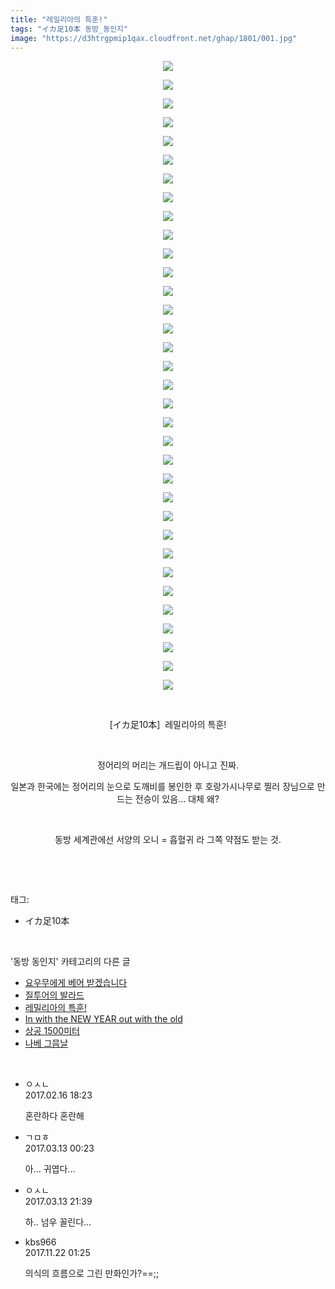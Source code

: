 ```yaml
---
title: "레밀리아의 특훈!"
tags: "イカ足10本 동방_동인지"
image: "https://d3htrgpmip1qax.cloudfront.net/ghap/1801/001.jpg"
---
```

<div class="article">
<p style="text-align: center; clear: none; float: none;"><img src="{{ site.imgserver5 }}/ghap/1801/001.jpg"/></p>
<p style="text-align: center; clear: none; float: none;"><img src="{{ site.imgserver5 }}/ghap/1801/002.jpg"/></p>
<p style="text-align: center; clear: none; float: none;"><img src="{{ site.imgserver5 }}/ghap/1801/003.jpg"/></p>
<p style="text-align: center; clear: none; float: none;"><img src="{{ site.imgserver5 }}/ghap/1801/004.jpg"/></p>
<p style="text-align: center; clear: none; float: none;"><img src="{{ site.imgserver5 }}/ghap/1801/005.jpg"/></p>
<p style="text-align: center; clear: none; float: none;"><img src="{{ site.imgserver5 }}/ghap/1801/006.jpg"/></p>
<p style="text-align: center; clear: none; float: none;"><img src="{{ site.imgserver5 }}/ghap/1801/007.jpg"/></p>
<p style="text-align: center; clear: none; float: none;"><img src="{{ site.imgserver5 }}/ghap/1801/008.jpg"/></p>
<p style="text-align: center; clear: none; float: none;"><img src="{{ site.imgserver5 }}/ghap/1801/009.jpg"/></p>
<p style="text-align: center; clear: none; float: none;"><img src="{{ site.imgserver5 }}/ghap/1801/010.jpg"/></p>
<p style="text-align: center; clear: none; float: none;"><img src="{{ site.imgserver5 }}/ghap/1801/011.jpg"/></p>
<p style="text-align: center; clear: none; float: none;"><img src="{{ site.imgserver5 }}/ghap/1801/012.jpg"/></p>
<p style="text-align: center; clear: none; float: none;"><img src="{{ site.imgserver5 }}/ghap/1801/013.jpg"/></p>
<p style="text-align: center; clear: none; float: none;"><img src="{{ site.imgserver5 }}/ghap/1801/014.jpg"/></p>
<p style="text-align: center; clear: none; float: none;"><img src="{{ site.imgserver5 }}/ghap/1801/015.jpg"/></p>
<p style="text-align: center; clear: none; float: none;"><img src="{{ site.imgserver5 }}/ghap/1801/016.jpg"/></p>
<p style="text-align: center; clear: none; float: none;"><img src="{{ site.imgserver5 }}/ghap/1801/017.jpg"/></p>
<p style="text-align: center; clear: none; float: none;"><img src="{{ site.imgserver5 }}/ghap/1801/018.jpg"/></p>
<p style="text-align: center; clear: none; float: none;"><img src="{{ site.imgserver5 }}/ghap/1801/019.jpg"/></p>
<p style="text-align: center; clear: none; float: none;"><img src="{{ site.imgserver5 }}/ghap/1801/020.jpg"/></p>
<p style="text-align: center; clear: none; float: none;"><img src="{{ site.imgserver5 }}/ghap/1801/021.jpg"/></p>
<p style="text-align: center; clear: none; float: none;"><img src="{{ site.imgserver5 }}/ghap/1801/022.jpg"/></p>
<p style="text-align: center; clear: none; float: none;"><img src="{{ site.imgserver5 }}/ghap/1801/023.jpg"/></p>
<p style="text-align: center; clear: none; float: none;"><img src="{{ site.imgserver5 }}/ghap/1801/024.jpg"/></p>
<p style="text-align: center; clear: none; float: none;"><img src="{{ site.imgserver5 }}/ghap/1801/025.jpg"/></p>
<p style="text-align: center; clear: none; float: none;"><img src="{{ site.imgserver5 }}/ghap/1801/026.jpg"/></p>
<p style="text-align: center; clear: none; float: none;"><img src="{{ site.imgserver5 }}/ghap/1801/027.jpg"/></p>
<p style="text-align: center; clear: none; float: none;"><img src="{{ site.imgserver5 }}/ghap/1801/028.jpg"/></p>
<p style="text-align: center; clear: none; float: none;"><img src="{{ site.imgserver5 }}/ghap/1801/029.jpg"/></p>
<p style="text-align: center; clear: none; float: none;"><img src="{{ site.imgserver5 }}/ghap/1801/030.jpg"/></p>
<p style="text-align: center; clear: none; float: none;"><img src="{{ site.imgserver5 }}/ghap/1801/031.jpg"/></p>
<p style="text-align: center; clear: none; float: none;"><img src="{{ site.imgserver5 }}/ghap/1801/032.jpg"/></p>
<p style="text-align: center; clear: none; float: none;"><img src="{{ site.imgserver5 }}/ghap/1801/033.jpg"/></p>
<p style="text-align: center; clear: none; float: none;"><img src="{{ site.imgserver5 }}/ghap/1801/034.jpg"/></p>
<p style="text-align: center; clear: none; float: none;"><br/></p>
<p style="text-align: center; clear: none; float: none;">[イカ足10本]  레밀리아의 특훈!</p>
<p style="text-align: center; clear: none; float: none;"><br/></p>
<p style="text-align: center; clear: none; float: none;">정어리의 머리는 개드립이 아니고 진짜.</p>
<p style="text-align: center; clear: none; float: none;">일본과 한국에는 정어리의 눈으로 도깨비를 봉인한 후 호랑가시나무로 찔러 장님으로 만드는 전승이 있음... 대체 왜?</p>
<p style="text-align: center; clear: none; float: none;"><br/></p>
<p style="text-align: center; clear: none; float: none;">동방 세계관에선 서양의 오니 = 흡혈귀 라 그쪽 약점도 받는 것.</p>
<p><br/></p>
</div><br/>
<div class="tagTrail">
<p>태그: </p>
<ul>
<li>イカ足10本</li>
</ul>
</div><br/>
<div class="another">
<p>'동방 동인지' 카테고리의 다른 글</p>
<ul>
<li><a href="/ghap_1803">요우무에게 베어 받겠습니다</a></li>
<li><a href="/ghap_1802">질투어의 발라드</a></li>
<li><a href="/ghap_1801">레밀리아의 특훈!</a></li>
<li><a href="/ghap_1800">In with the NEW YEAR out with the old</a></li>
<li><a href="/ghap_1799">상공 1500미터</a></li>
<li><a href="/ghap_1798">나베 그믐날</a></li>
</ul>
</div><br/>
<div class="cb_module cb_fluid">
<div class="cb_wrt cb_profile">
<div class="comment">
<ul>
<li class="cb_thumb_off" id="comment14917039">
<div class="cb_comment_area">
<div class="cb_info_area">
<div class="cb_section">
<span class="cb_nick_name">ㅇㅅㄴ</span>
</div>
<div class="cb_section">
<span class="cb_date">2017.02.16 18:23 </span>
</div>
</div>
<div class="cb_dsc_comment">
<p class="cb_dsc">
											혼란하다 혼란해
										</p>
</div>
</div></li>
<li class="cb_thumb_off" id="comment14937881">
<div class="cb_comment_area">
<div class="cb_info_area">
<div class="cb_section">
<span class="cb_nick_name">ㄱㅁㅎ</span>
</div>
<div class="cb_section">
<span class="cb_date">2017.03.13 00:23 </span>
</div>
</div>
<div class="cb_dsc_comment">
<p class="cb_dsc">
											아... 귀엽다...
										</p>
</div>
</div></li>
<li class="cb_thumb_off" id="comment14938780">
<div class="cb_comment_area">
<div class="cb_info_area">
<div class="cb_section">
<span class="cb_nick_name">ㅇㅅㄴ</span>
</div>
<div class="cb_section">
<span class="cb_date">2017.03.13 21:39 </span>
</div>
</div>
<div class="cb_dsc_comment">
<p class="cb_dsc">
											하.. 넘우 꼴린다...
										</p>
</div>
</div></li>
<li class="cb_thumb_off" id="comment15134747">
<div class="cb_comment_area">
<div class="cb_info_area">
<div class="cb_section">
<span class="cb_nick_name">kbs966</span>
</div>
<div class="cb_section">
<span class="cb_date">2017.11.22 01:25 </span>
</div>
</div>
<div class="cb_dsc_comment">
<p class="cb_dsc">
											의식의 흐름으로 그린 만화인가?==;;
										</p>
</div>
</div></li>
</ul>
</div>
</div><!-- commentList close -->
</div><br/>
